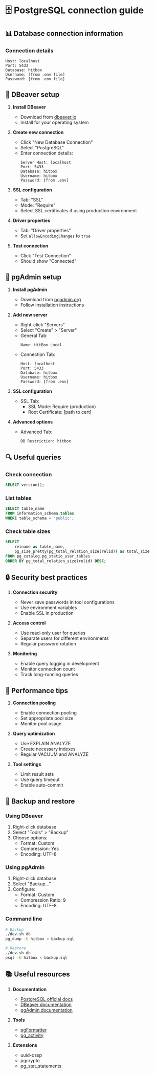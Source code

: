 # 🗄️ PostgreSQL connection guide

## 📊 Database connection information

### Connection details
```
Host: localhost
Port: 5433
Database: hitbox
Username: [from .env file]
Password: [from .env file]
```

## 🔧 DBeaver setup

1. **Install DBeaver**
   - Download from [dbeaver.io](https://dbeaver.io)
   - Install for your operating system

2. **Create new connection**
   - Click "New Database Connection"
   - Select "PostgreSQL"
   - Enter connection details:
     ```
     Server Host: localhost
     Port: 5433
     Database: hitbox
     Username: hitbox
     Password: [from .env]
     ```

3. **SSL configuration**
   - Tab: "SSL"
   - Mode: "Require"
   - Select SSL certificates if using production environment

4. **Driver properties**
   - Tab: "Driver properties"
   - Set `allowEncodingChanges` to `true`

5. **Test connection**
   - Click "Test Connection"
   - Should show "Connected"

## 🔧 pgAdmin setup

1. **Install pgAdmin**
   - Download from [pgadmin.org](https://www.pgadmin.org)
   - Follow installation instructions

2. **Add new server**
   - Right-click "Servers"
   - Select "Create" > "Server"
   - General Tab:
     ```
     Name: HitBox Local
     ```
   - Connection Tab:
     ```
     Host: localhost
     Port: 5433
     Database: hitbox
     Username: hitbox
     Password: [from .env]
     ```

3. **SSL configuration**
   - SSL Tab:
     - SSL Mode: Require (production)
     - Root Certificate: [path to cert]

4. **Advanced options**
   - Advanced Tab:
     ```
     DB Restriction: hitbox
     ```

## 🔍 Useful queries

### Check connection
```sql
SELECT version();
```

### List tables
```sql
SELECT table_name 
FROM information_schema.tables 
WHERE table_schema = 'public';
```

### Check table sizes
```sql
SELECT 
    relname as table_name,
    pg_size_pretty(pg_total_relation_size(relid)) as total_size
FROM pg_catalog.pg_statio_user_tables
ORDER BY pg_total_relation_size(relid) DESC;
```

## 🔒 Security best practices

1. **Connection security**
   - Never save passwords in tool configurations
   - Use environment variables
   - Enable SSL in production

2. **Access control**
   - Use read-only user for queries
   - Separate users for different environments
   - Regular password rotation

3. **Monitoring**
   - Enable query logging in development
   - Monitor connection count
   - Track long-running queries

## 🚀 Performance tips

1. **Connection pooling**
   - Enable connection pooling
   - Set appropriate pool size
   - Monitor pool usage

2. **Query optimization**
   - Use EXPLAIN ANALYZE
   - Create necessary indexes
   - Regular VACUUM and ANALYZE

3. **Tool settings**
   - Limit result sets
   - Use query timeout
   - Enable auto-commit

## 🔄 Backup and restore

### Using DBeaver
1. Right-click database
2. Select "Tools" > "Backup"
3. Choose options:
   - Format: Custom
   - Compression: Yes
   - Encoding: UTF-8

### Using pgAdmin
1. Right-click database
2. Select "Backup..."
3. Configure:
   - Format: Custom
   - Compression Ratio: 9
   - Encoding: UTF-8

### Command line
```bash
# Backup
./dev.sh db
pg_dump -U hitbox > backup.sql

# Restore
./dev.sh db
psql -U hitbox < backup.sql
```

## 📚 Useful resources

1. **Documentation**
   - [PostgreSQL official docs](https://www.postgresql.org/docs/)
   - [DBeaver documentation](https://dbeaver.com/docs/wiki/)
   - [pgAdmin documentation](https://www.pgadmin.org/docs/)

2. **Tools**
   - [pgFormatter](https://github.com/darold/pgFormatter)
   - [pg_activity](https://github.com/dalibo/pg_activity)

3. **Extensions**
   - uuid-ossp
   - pgcrypto
   - pg_stat_statements 
